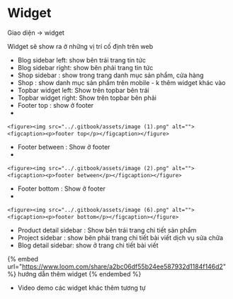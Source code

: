 # Widget

Giao diện -> widget

Widget sẽ show ra ở những vị trí cố định trên web

* Blog sidebar left: show bên trái trang tin tức
* Blog sidebar right: show bên phải trang tin tức
* Shop sidebar : show trong trang danh mục sản phẩm, cửa hàng
* Shop : show danh mục sản phẩm trên mobile - k thêm widget khác vào
* Topbar widget left: Show trên topbar bên trái
* Topbar widget right: Show trên topbar bên phải
* Footer top : show ở footer
*

    <figure><img src="../.gitbook/assets/image (1).png" alt=""><figcaption><p>footer top</p></figcaption></figure>


* Footer between : Show ở footer
*

    <figure><img src="../.gitbook/assets/image (2).png" alt=""><figcaption><p>footer between</p></figcaption></figure>


* Footer bottom : Show ở footer
*

    <figure><img src="../.gitbook/assets/image (6).png" alt=""><figcaption><p>footer bottom</p></figcaption></figure>


* Product detail sidebar : Show bên trái trang chi tiết sản phẩm
* Project sidebar : show bên phải trang chi tiết bài viết dịch vụ sửa chữa
* Blog detail sidebar: show ở trang chi tiết bài viết

{% embed url="https://www.loom.com/share/a2bc06df55b24ee587932d1184f146d2" %}
hướng dẫn thêm widget
{% endembed %}

* Video demo các widget khác thêm tương tự
